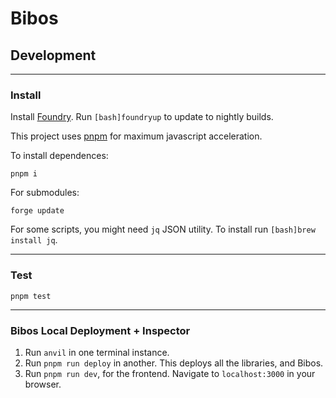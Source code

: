 # Bibos

## Development

---

### Install

Install [Foundry](https://github.com/gakonst/foundry/).
Run `[bash]foundryup` to update to nightly builds.

This project uses [pnpm](https://pnpm.io/) for maximum javascript acceleration.

To install dependences:

```[bash]
pnpm i
```

For submodules:

```[bash]
forge update
```

For some scripts, you might need `jq` JSON utility. To install run `[bash]brew install jq`.

---

### Test

```[bash]
pnpm test
```

---

### Bibos Local Deployment + Inspector

1. Run `anvil` in one terminal instance.
2. Run `pnpm run deploy` in another. This deploys all the libraries, and Bibos.
3. Run `pnpm run dev`, for the frontend. Navigate to `localhost:3000` in your browser.

<!-- ### Render New Bibo

To render a new Bibo with tokenUri, metadata, traits, and svg to `output`.

```[bash]
pnpm render
``` -->
